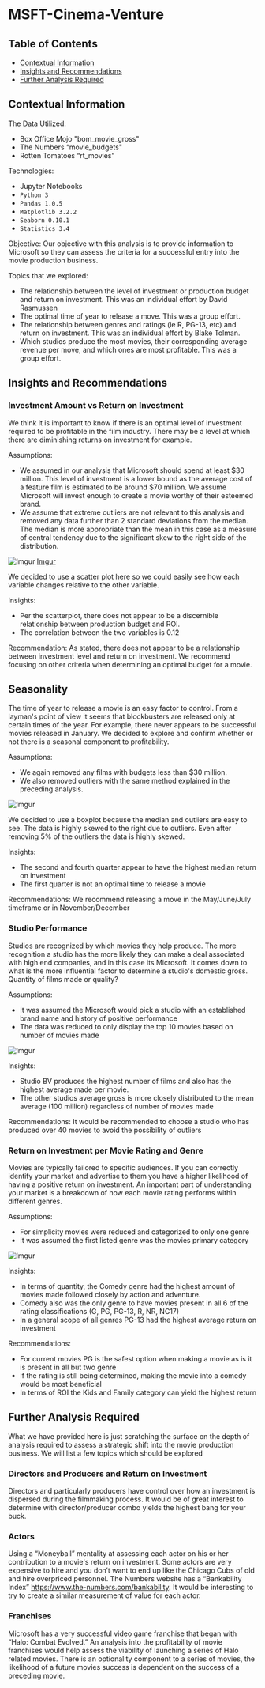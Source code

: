 # MSFT-Cinema-Venture
## Table of Contents
* [Contextual Information](#contextual-information)
* [Insights and Recommendations](#insights-and-recommendations)
* [Further Analysis Required](#further-analysis-required)

## Contextual Information
The Data Utilized:
* Box Office Mojo "bom_movie_gross"
* The Numbers “movie_budgets"
* Rotten Tomatoes “rt_movies”

Technologies:
* Jupyter Notebooks
* `Python 3`
* `Pandas 1.0.5`
* `Matplotlib 3.2.2`
* `Seaborn 0.10.1`
* `Statistics 3.4`

Objective: Our objective with this analysis is to provide information to Microsoft so they can assess the criteria for a successful entry into the movie production business. 

Topics that we explored: 
* The relationship between the level of investment or production budget and return on investment.  This was an individual effort by David Rasmussen
* The optimal time of year to release a move. This was a group effort.
* The relationship between genres and ratings (ie R, PG-13, etc) and return on investment. This was an individual effort by Blake Tolman.
* Which studios produce the most movies, their corresponding average revenue per move, and which ones are most profitable. This was a group effort.

## Insights and Recommendations

### Investment Amount vs Return on Investment

We think it is important to know if there is an optimal level of investment required to be profitable in the film industry.  There may be a level at which there are diminishing returns on investment for example.

Assumptions:
* We assumed in our analysis that Microsoft should spend at least $30 million.  This level of investment is a lower bound as the average cost of a feature film is estimated to be around $70 million.  We assume Microsoft will invest enough to create a movie worthy of their esteemed brand.
* We assume that extreme outliers are not relevant to this analysis and removed any data further than 2 standard deviations from the median. The median is more appropriate than the mean in this case as a measure of central tendency due to the significant skew to the right side of the distribution.

![Imgur](https://i.imgur.com/m9dRizk.png)
[Imgur](https://i.imgur.com/3rmFEhI.png)

We decided to use a scatter plot here so we could easily see how each variable changes relative to the other variable. 

Insights:
* Per the scatterplot, there does not appear to be a discernible relationship between production budget and ROI.
* The correlation between the two variables is 0.12

Recommendation:
As stated, there does not appear to be a relationship between investment level and return on investment.  We recommend focusing on other criteria when determining an optimal budget for a movie.

## Seasonality

The time of year to release a movie is an easy factor to control.  From a layman's point of view it seems that blockbusters are released only at certain times of the year.  For example, there never appears to be successful movies released in January.  We decided to explore and confirm whether or not there is a seasonal component to profitability.

Assumptions:
* We again removed any films with budgets less than $30 million.   
* We also removed outliers with the same method explained in the preceding analysis. 

![Imgur](https://i.imgur.com/38Fy34P.png)

We decided to use a boxplot because the median and outliers are easy to see. The data is highly skewed to the right due to outliers.  Even after removing 5% of the outliers the data is highly skewed. 

Insights:
* The second and fourth quarter appear to have the highest median return on investment
* The first quarter is not an optimal time to release a movie

Recommendations:
We recommend releasing a move in the May/June/July timeframe or in November/December

### Studio Performance

Studios are recognized by which movies they help produce. The more recognition a studio has the more likely they can make a deal associated with high end companies, and in this case its Microsoft. It comes down to what is the more influential factor to determine a studio's domestic gross. Quantity of films made or quality?

Assumptions:
* It was assumed the Microsoft would pick a studio with an established brand name and history of positive performance 
* The data was reduced to only display the top 10 movies based on number of movies made

![Imgur](https://i.imgur.com/UTlbbAd.png)

Insights:
* Studio BV produces the highest number of films and also has the highest average made per movie. 
* The other studios average gross is more closely distributed to the mean average (100 million) regardless of number of movies made

Recommendations:
It would be recommended to choose a studio who has produced over 40 movies to avoid the possibility of outliers

### Return on Investment per Movie Rating and Genre

Movies are typically tailored to specific audiences. If you can correctly identify your market and advertise to them you have a higher likelihood of having a positive return on investment. An important part of understanding your market is a breakdown of how each movie rating performs within different genres.

Assumptions:
* For simplicity movies were reduced and categorized to only one genre
* It was assumed the first listed genre was the movies primary category

![Imgur](https://i.imgur.com/RcuVqKg.png)

Insights:
* In terms of quantity, the Comedy genre had the highest amount of movies made followed closely by action and adventure.
* Comedy also was the only genre to have movies present in all 6 of the rating classifications (G, PG, PG-13, R, NR, NC17)
* In a general scope of all genres PG-13 had the highest average return on investment

Recommendations:
* For current movies PG is the safest option when making a movie as  is it is present in all but two genre
* If the  rating is still being determined, making the movie into a comedy would be most beneficial
* In terms of ROI the Kids and Family category can yield the highest return 

## Further Analysis Required
What we have provided here is just scratching the surface on the depth of analysis required to assess a strategic shift into the movie production business.  We will list a few topics which should be explored

### Directors and Producers and Return on Investment
Directors and particularly producers have control over how an investment is dispersed during the filmmaking process.  It would be of great interest to determine with director/producer combo yields the highest bang for your buck.  

### Actors
Using a “Moneyball” mentality at assessing each actor on his or her contribution to a movie's return on investment.  Some actors are very expensive to hire and you don’t want to end up like the Chicago Cubs of old and hire overpriced personnel.  The Numbers website has a “Bankability Index” https://www.the-numbers.com/bankability. It would be interesting to try to create a similar measurement of value for each actor.

### Franchises
Microsoft has a very successful video game franchise that began with “Halo: Combat Evolved.”  An analysis into the profitability of movie franchises would help assess the viability of launching a series of Halo related movies.  There is an optionality component to a series of movies, the likelihood of a future movies success is dependent on the success of a preceding movie.
